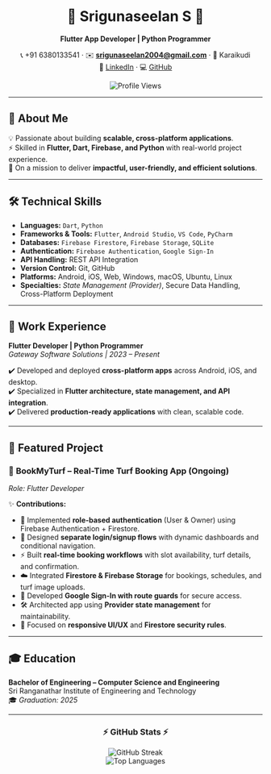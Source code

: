 <div align="center">

# 🌟 Srigunaseelan S 🌟  
**Flutter App Developer | Python Programmer**  

📞 +91 6380133541 · ✉️ **srigunaseelan2004@gmail.com** · 📍 Karaikudi  
🔗 [LinkedIn](https://www.linkedin.com/in/srigunaseelan) · 💻 [GitHub](https://github.com/Srigunas)  

![Profile Views](https://komarev.com/ghpvc/?username=Srigunas&color=blue&style=flat-square)

---

</div>

## 📝 About Me  
💡 Passionate about building **scalable, cross-platform applications**.  
⚡ Skilled in **Flutter, Dart, Firebase, and Python** with real-world project experience.  
🚀 On a mission to deliver **impactful, user-friendly, and efficient solutions**.  

---

## 🛠️ Technical Skills  

- **Languages:** `Dart`, `Python`  
- **Frameworks & Tools:** `Flutter`, `Android Studio`, `VS Code`, `PyCharm`  
- **Databases:** `Firebase Firestore`, `Firebase Storage`, `SQLite`  
- **Authentication:** `Firebase Authentication`, `Google Sign-In`  
- **API Handling:** REST API Integration  
- **Version Control:** Git, GitHub  
- **Platforms:** Android, iOS, Web, Windows, macOS, Ubuntu, Linux  
- **Specialties:** *State Management (Provider)*, Secure Data Handling, Cross-Platform Deployment  

---

## 💼 Work Experience  

**Flutter Developer | Python Programmer**  
*Gateway Software Solutions | 2023 – Present*  

✔️ Developed and deployed **cross-platform apps** across Android, iOS, and desktop.  
✔️ Specialized in **Flutter architecture, state management, and API integration**.  
✔️ Delivered **production-ready applications** with clean, scalable code.  

---

## 🚀 Featured Project  

### 🎯 **BookMyTurf – Real-Time Turf Booking App (Ongoing)**  
*Role: Flutter Developer*  

✨ **Contributions:**  
- 🔐 Implemented **role-based authentication** (User & Owner) using Firebase Authentication + Firestore.  
- 📱 Designed **separate login/signup flows** with dynamic dashboards and conditional navigation.  
- ⚡ Built **real-time booking workflows** with slot availability, turf details, and confirmation.  
- ☁️ Integrated **Firestore & Firebase Storage** for bookings, schedules, and turf image uploads.  
- 🔑 Developed **Google Sign-In with route guards** for secure access.  
- 🛠️ Architected app using **Provider state management** for maintainability.  
- 🎨 Focused on **responsive UI/UX** and **Firestore security rules**.  

---

## 🎓 Education  
**Bachelor of Engineering – Computer Science and Engineering**  
Sri Ranganathar Institute of Engineering and Technology  
🎓 *Graduation: 2025*  

---

<div align="center">

### ⚡ GitHub Stats ⚡  

![GitHub Streak](https://github-readme-streak-stats.herokuapp.com/?user=Srigunas&theme=radical)  
![Top Languages](https://github-readme-stats.vercel.app/api/top-langs/?username=Srigunas&layout=compact&theme=radical)  

</div>
